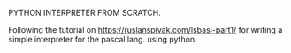 PYTHON INTERPRETER FROM SCRATCH.

Following the tutorial on https://ruslanspivak.com/lsbasi-part1/
for writing a simple interpreter for the pascal lang. using python.